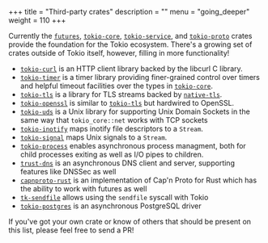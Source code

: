 +++
title = "Third-party crates"
description = ""
menu = "going_deeper"
weight = 110
+++

Currently the [`futures`], [`tokio-core`], [`tokio-service`], and [`tokio-proto`] crates provide
the foundation for the Tokio ecosystem. There's a growing set of crates outside
of Tokio itself, however, filling in more functionality!

* [`tokio-curl`] is an HTTP client library backed by the libcurl C library.
* [`tokio-timer`] is a timer library providing finer-grained control over timers
  and helpful timeout facilities over the types in [`tokio-core`].
* [`tokio-tls`] is a library for TLS streams backed by [`native-tls`].
* [`tokio-openssl`] is similar to [`tokio-tls`] but hardwired to OpenSSL.
* [`tokio-uds`] is a Unix library for supporting Unix Domain Sockets in the same
  way that `tokio_core::net` works with TCP sockets
* [`tokio-inotify`] maps inotify file descriptors to a `Stream`.
* [`tokio-signal`] maps Unix signals to a `Stream`.
* [`tokio-process`] enables asynchronous process managment, both for child
  processes exiting as well as I/O pipes to children.
* [`trust-dns`] is an asynchronous DNS client and server, supporting features
  like DNSSec as well
* [`capnproto-rust`] is an implementation of Cap'n Proto for Rust which has the
  ability to work with futures as well
* [`tk-sendfile`] allows using the `sendfile` syscall with Tokio
* [`tokio-postgres`] is an asynchronous PostgreSQL driver

If you've got your own crate or know of others that should be present on this
list, please feel free to send a PR!

[`futures`]: https://github.com/alexcrichton/futures-rs
[`tokio-core`]: https://github.com/tokio-rs/tokio-core
[`tokio-service`]: https://github.com/tokio-rs/tokio-service
[`tokio-proto`]: https://github.com/tokio-rs/tokio-proto
[`tokio-curl`]: https://github.com/tokio-rs/tokio-curl
[`tokio-timer`]: https://github.com/tokio-rs/tokio-timer
[`tokio-tls`]: https://github.com/tokio-rs/tokio-tls
[`tokio-openssl`]: https://github.com/alexcrichton/tokio-openssl
[`native-tls`]: https://github.com/sfackler/rust-native-tls
[`tokio-uds`]: https://github.com/tokio-rs/tokio-uds
[`tokio-dns`]: https://github.com/sbstp/tokio-dns
[`tokio-inotify`]: https://github.com/dermesser/tokio-inotify
[`tokio-signal`]: https://github.com/alexcrichton/tokio-signal
[`tokio-process`]: https://github.com/alexcrichton/tokio-process
[`trust-dns`]: http://trust-dns.org/
[`capnproto-rust`]: https://github.com/dwrensha/capnproto-rust
[`tk-sendfile`]: https://crates.io/crates/tk-sendfile
[`tokio-postgres`]: https://crates.io/crates/tokio-postgres
[`thrussh`]: https://crates.io/crates/thrussh
